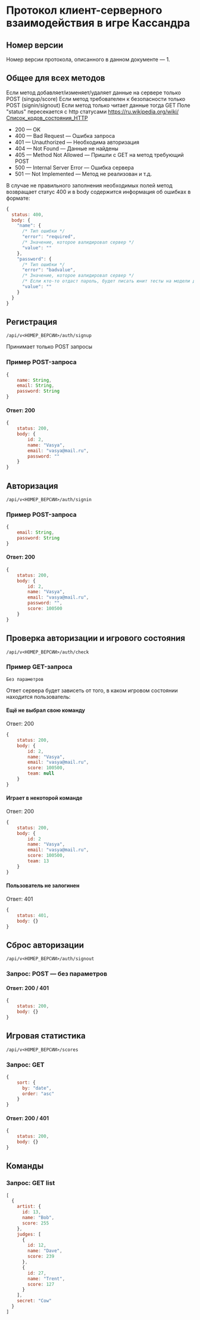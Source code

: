 # Протокол клиент-серверного взаимодействия в игре Кассандра

## Номер версии

Номер версии протокола, описанного в данном документе — 1.

## Общее для всех методов

Если метод добавляет/изменяет/удаляет данные на сервере только POST
(singup/score)
Если метод требователен к безопасности только POST (signin/signout)
Если метод только читает данные тогда GET
Поле "status" пересекается с http статусами
https://ru.wikipedia.org/wiki/Список_кодов_состояния_HTTP

* 200 — OK
* 400 — Bad Request — Ошибка запроса
* 401 — Unauthorized — Необходима авторизация
* 404 — Not Found — Данные не найдены
* 405 — Method Not Allowed — Пришли с GET на метод требующий POST
* 500 — Internal Server Error — Ошибка сервера
* 501 — Not Implemented — Метод не реализован
и т.д.

В случае не правильного заполнения необходимых полей метод возвращает статус
400 и в body содержится информация об ошибках в формате:
```javascript
{  
  status: 400,  
  body: {  
    "name": {  
      /* Тип ошибки */  
      "error": "required",  
      /* Значение, которое валидировал сервер */  
      "value": ""  
    },  
    "password": {  
      /* Тип ошибки */  
      "error": "badvalue",  
      /* Значение, которое валидировал сервер */  
      /* Если кто-то отдаст пароль, будет писать юнит тесты на модели для проверки отсутствия пароля в ответах сервера ;-) */  
      "value": ""  
    }  
  }  
}
```

## Регистрация

    /api/v<НОМЕР_ВЕРСИИ>/auth/signup

Принимает только POST запросы

### Пример POST-запроса
```javascript
{  
    name: String,  
    email: String,  
    password: String  
}
```
#### Ответ: 200
```javascript
{  
    status: 200,  
    body: {  
        id: 2,  
        name: "Vasya",  
        email: "vasya@mail.ru",  
        password: ""  
    }  
}
```

## Авторизация

    /api/v<НОМЕР_ВЕРСИИ>/auth/signin

### Пример POST-запроса
```javascript
{  
    email: String,  
    password: String  
}
```
#### Ответ: 200
```javascript
{  
    status: 200,  
    body: {  
        id: 2,  
        name: "Vasya",  
        email: "vasya@mail.ru",  
        password: "",
        score: 100500
    }  
}
```

## Проверка авторизации и игрового состояния

    /api/v<НОМЕР_ВЕРСИИ>/auth/check

### Пример GET-запроса

    Без параметров

Ответ сервера будет зависеть от того, в каком игровом состоянии находится пользователь:

#### Ещё не выбрал свою команду
Ответ: 200
```javascript
{
    status: 200,  
    body: {
        id: 2,  
        name: "Vasya",  
        email: "vasya@mail.ru",
        score: 100500,
        team: null
    }
}
```

#### Играет в некоторой команде
Ответ: 200
```javascript
{
    status: 200,  
    body: {
        id: 2
        name: "Vasya",  
        email: "vasya@mail.ru",
        score: 100500,
        team: 13
    }  
}
```

#### Пользователь не залогинен
Ответ: 401
```javascript
{  
    status: 401,  
    body: {}  
}
```

## Сброс авторизации

    /api/v<НОМЕР_ВЕРСИИ>/auth/signout
### Запрос: POST — без параметров
#### Ответ: 200 / 401
```javascript
{  
    status: 200,  
    body: {}
}
```

## Игровая статистика
    /api/v<НОМЕР_ВЕРСИИ>/scores
### Запрос: GET
```javascript
{  
    sort: {  
      by: "date",  
      order: "asc"  
    }  
}
```
#### Ответ: 200 / 401
```javascript
{  
    status: 200,  
    body: {}  
}
```

## Команды

### Запрос: GET list

```javascript
[
  {
    artist: {
      id: 13,
      name: "Bob",
      score: 255
    },
    judges: [
      {
        id: 12,
        name: "Dave",
        score: 239
      },
      {
        id: 27,
        name: "Trent",
        score: 127
      }
    ],
    secret: "Cow"
  }
]
